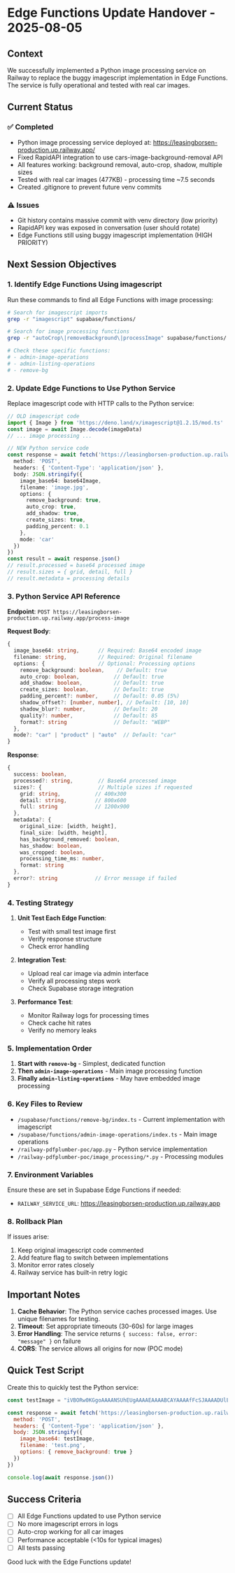 # Edge Functions Update Handover - 2025-08-05

## Context
We successfully implemented a Python image processing service on Railway to replace the buggy imagescript implementation in Edge Functions. The service is fully operational and tested with real car images.

## Current Status

### ✅ Completed
- Python image processing service deployed at: https://leasingborsen-production.up.railway.app/
- Fixed RapidAPI integration to use cars-image-background-removal API
- All features working: background removal, auto-crop, shadow, multiple sizes
- Tested with real car images (477KB) - processing time ~7.5 seconds
- Created .gitignore to prevent future venv commits

### ⚠️ Issues
- Git history contains massive commit with venv directory (low priority)
- RapidAPI key was exposed in conversation (user should rotate)
- Edge Functions still using buggy imagescript implementation (HIGH PRIORITY)

## Next Session Objectives

### 1. Identify Edge Functions Using imagescript
Run these commands to find all Edge Functions with image processing:
```bash
# Search for imagescript imports
grep -r "imagescript" supabase/functions/

# Search for image processing functions
grep -r "autoCrop\|removeBackground\|processImage" supabase/functions/

# Check these specific functions:
# - admin-image-operations
# - admin-listing-operations  
# - remove-bg
```

### 2. Update Edge Functions to Use Python Service

Replace imagescript code with HTTP calls to the Python service:

```typescript
// OLD imagescript code
import { Image } from 'https://deno.land/x/imagescript@1.2.15/mod.ts'
const image = await Image.decode(imageData)
// ... image processing ...

// NEW Python service code
const response = await fetch('https://leasingborsen-production.up.railway.app/process-image', {
  method: 'POST',
  headers: { 'Content-Type': 'application/json' },
  body: JSON.stringify({
    image_base64: base64Image,
    filename: 'image.jpg',
    options: {
      remove_background: true,
      auto_crop: true,
      add_shadow: true,
      create_sizes: true,
      padding_percent: 0.1
    },
    mode: 'car'
  })
})
const result = await response.json()
// result.processed = base64 processed image
// result.sizes = { grid, detail, full }
// result.metadata = processing details
```

### 3. Python Service API Reference

**Endpoint**: `POST https://leasingborsen-production.up.railway.app/process-image`

**Request Body**:
```typescript
{
  image_base64: string,      // Required: Base64 encoded image
  filename: string,          // Required: Original filename
  options: {                 // Optional: Processing options
    remove_background: boolean,    // Default: true
    auto_crop: boolean,           // Default: true  
    add_shadow: boolean,          // Default: true
    create_sizes: boolean,        // Default: true
    padding_percent?: number,     // Default: 0.05 (5%)
    shadow_offset?: [number, number], // Default: [10, 10]
    shadow_blur?: number,         // Default: 20
    quality?: number,             // Default: 85
    format?: string               // Default: "WEBP"
  },
  mode?: "car" | "product" | "auto"  // Default: "car"
}
```

**Response**:
```typescript
{
  success: boolean,
  processed?: string,        // Base64 processed image
  sizes?: {                  // Multiple sizes if requested
    grid: string,           // 400x300
    detail: string,         // 800x600
    full: string            // 1200x900
  },
  metadata?: {
    original_size: [width, height],
    final_size: [width, height],
    has_background_removed: boolean,
    has_shadow: boolean,
    was_cropped: boolean,
    processing_time_ms: number,
    format: string
  },
  error?: string            // Error message if failed
}
```

### 4. Testing Strategy

1. **Unit Test Each Edge Function**:
   - Test with small test image first
   - Verify response structure
   - Check error handling

2. **Integration Test**:
   - Upload real car image via admin interface
   - Verify all processing steps work
   - Check Supabase storage integration

3. **Performance Test**:
   - Monitor Railway logs for processing times
   - Check cache hit rates
   - Verify no memory leaks

### 5. Implementation Order

1. **Start with `remove-bg`** - Simplest, dedicated function
2. **Then `admin-image-operations`** - Main image processing function
3. **Finally `admin-listing-operations`** - May have embedded image processing

### 6. Key Files to Review

- `/supabase/functions/remove-bg/index.ts` - Current implementation with imagescript
- `/supabase/functions/admin-image-operations/index.ts` - Main image operations
- `/railway-pdfplumber-poc/app.py` - Python service implementation
- `/railway-pdfplumber-poc/image_processing/*.py` - Processing modules

### 7. Environment Variables

Ensure these are set in Supabase Edge Functions if needed:
- `RAILWAY_SERVICE_URL`: https://leasingborsen-production.up.railway.app

### 8. Rollback Plan

If issues arise:
1. Keep original imagescript code commented
2. Add feature flag to switch between implementations
3. Monitor error rates closely
4. Railway service has built-in retry logic

## Important Notes

1. **Cache Behavior**: The Python service caches processed images. Use unique filenames for testing.
2. **Timeout**: Set appropriate timeouts (30-60s) for large images
3. **Error Handling**: The service returns `{ success: false, error: "message" }` on failure
4. **CORS**: The service allows all origins for now (POC mode)

## Quick Test Script

Create this to quickly test the Python service:
```javascript
const testImage = "iVBORw0KGgoAAAANSUhEUgAAAAEAAAABCAYAAAAfFcSJAAAADUlEQVR42mNkYPhfDwAChwGA60e6kgAAAABJRU5ErkJggg=="

const response = await fetch('https://leasingborsen-production.up.railway.app/process-image', {
  method: 'POST',
  headers: { 'Content-Type': 'application/json' },
  body: JSON.stringify({
    image_base64: testImage,
    filename: 'test.png',
    options: { remove_background: true }
  })
})

console.log(await response.json())
```

## Success Criteria

- [ ] All Edge Functions updated to use Python service
- [ ] No more imagescript errors in logs
- [ ] Auto-crop working for all car images
- [ ] Performance acceptable (<10s for typical images)
- [ ] All tests passing

Good luck with the Edge Functions update!